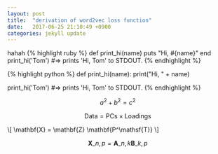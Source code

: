 ```yaml
---
layout: post
title:  "derivation of word2vec loss function"
date:   2017-06-25 21:10:49 +0900
categories: jekyll update
---
```

hahah
{% highlight ruby %}
def print_hi(name)
  puts "Hi, #{name}"
end
print_hi('Tom')
#=> prints 'Hi, Tom' to STDOUT.
{% endhighlight %}

{% highlight python %}
def print_hi(name):
  print("Hi, " + name)

print_hi('Tom')
#=> prints 'Hi, Tom' to STDOUT.
{% endhighlight %}

$$a^2 + b^2 = c^2$$

$$ \mathsf{Data = PCs} \times \mathsf{Loadings} $$

\\[ \mathbf{X} = \mathbf{Z} \mathbf{P^\mathsf{T}} \\]

$$ \mathbf{X}\_{n,p} = \mathbf{A}\_{n,k} \mathbf{B}\_{k,p} $$

